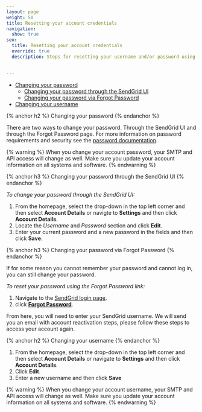 ```yaml
---
layout: page
weight: 50
title: Resetting your account credentials
navigation:
  show: true
seo:
  title: Resetting your account credentials
  override: true
  description: Steps for resetting your username and/or password using the SendGrid UI

  
---
```


- [Changing your password](#-Changing-your-password)
    - [Changing your password through the SendGrid UI](#-Changing-your-password-through-the-SendGrid-UI)
    - [Changing your password via Forgot Password](#-Changing-your-password-via-Forgot-Password)
- [Changing your username](#-Changing-your-username)

{% anchor h2 %}
Changing your password
{% endanchor %}

There are two ways to change your password. Through the SendGrid UI and through the Forgot Password page. For more information on password requirements and security see the [password documentation](https://sendgrid.com/docs/Classroom/Basics/Security/password.html). 

{% warning %}
When you change your account password, your SMTP and API access will change as well. Make sure you update your account information on all systems and software.
{% endwarning %}

{% anchor h3 %}
Changing your password through the SendGrid UI
{% endanchor %}

*To change your password through the SendGrid UI:*

1. From the homepage, select the drop-down in the top left corner and then select **Account Details** or navigte to **Settings** and then click **Account Details**. 
1. Locate the *Username* and *Password* section and click **Edit**. 
1. Enter your current password and a new password in the fields and then click **Save**.

{% anchor h3 %}
Changing your password via Forgot Password
{% endanchor %}

If for some reason you cannot remember your password and cannot log in, you can still change your password. 

*To reset your password using the Forgot Password link:*

1. Navigate to the [SendGrid login page]({{site.site_url}}/login). 
1. click **[Forgot Password]({{site.site_url}}/user/forgotPassword)**.

From here, you will need to enter your SendGrid username. We will send you an email with account reactivation steps, please follow these steps to access your account again.

{% anchor h2 %}
Changing your username
{% endanchor %}

1. From the homepage, select the drop-down in the top left corner and then select **Account Details** or navigate to **Settings** and then click   **Account Details**. 
1. Click **Edit**. 
1. Enter a new username and then click **Save**

{% warning %}
When you change your account username, your SMTP and API access will change as well. Make sure you update your account information on all systems and software.
{% endwarning %}